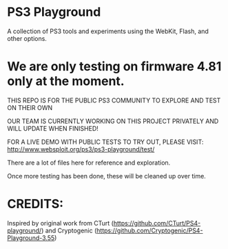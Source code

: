 # PS3 Playground
A collection of PS3 tools and experiments using the WebKit, Flash, and other options.

We are only testing on firmware 4.81 only at the moment.
=

THIS REPO IS FOR THE PUBLIC PS3 COMMUNITY TO EXPLORE AND TEST ON THEIR OWN

OUR TEAM IS CURRENTLY WORKING ON THIS PROJECT PRIVATELY AND WILL UPDATE WHEN FINISHED!

FOR A LIVE DEMO WITH PUBLIC TESTS TO TRY OUT, PLEASE VISIT: http://www.websploit.org/ps3/ps3-playground/test/


There are a lot of files here for reference and exploration.

Once more testing has been done, these will be cleaned up over time.



CREDITS:
===
Inspired by original work from CTurt (https://github.com/CTurt/PS4-playground/) and Cryptogenic (https://github.com/Cryptogenic/PS4-Playground-3.55)

